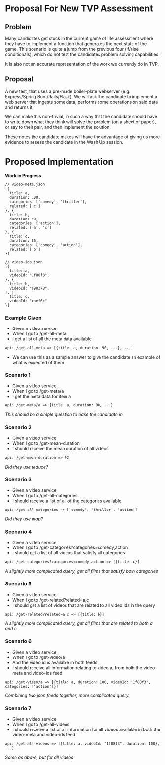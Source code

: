 # Proposal For New TVP Assessment

## Problem

Many candidates get stuck in the current game of life assessment where they have to implement a function that generates the next state of the game. This scenario is quite a jump from the previous four (if/else conditionals), which do not test the candidates problem solving capabilities.

It is also not an accurate representation of the work we currently do in TVP.

## Proposal

A new test, that uses a pre-made boiler-plate webserver (e.g. Express/Spring Boot/Rails/Flask). We will ask the candidate to implement a web server that ingests some data, performs some operations on said data and returns it.

We can make this non-trivial, in such a way that the candidate should have to write down what they think will solve the problem (on a sheet of paper), or say to their pair, and then implement the solution.

These notes the candidate makes will have the advantage of giving us more evidence to assess the candidate in the Wash Up session.

# Proposed Implementation

**Work in Progress**

```
// video-meta.json
[{
  title: a,
  duration: 100,
  categories: ['comedy', 'thriller'],
  related: ['c']
}, {
  title: b,
  duration: 90,
  categories: ['action'],
  related: ['a', 'c']
}, {
  title: c,
  duration: 86,
  categories: ['comedy', 'action'],
  related: ['b']
}]
```

```
// video-ids.json
[{
  title: a,
  videoId: "1f88f3",
}, {
  title: b,
  videoId: "a98378",
}, {
  title: c,
  videoId: "eaef6c"
}]
```

### Example Given
- Given a video service
- When I go to /get-all-meta
- I get a list of all the meta data available

`api: /get-all-meta => [{title: a, duration: 90, ...}, ...]`

* We can use this as a sample answer to give the candidate an example of what is expected of them

### Scenario 1
- Given a video service
- When I go to /get-meta/a
- I get the meta data for item a

`api: /get-meta/a => {title :a, duration: 90, ...}`

*This should be a simple question to ease the candidate in*

### Scenario 2
- Given a video service
- When I go to /get-mean-duration
- I should receive the mean duration of all videos

`api: /get-mean-duration => 92`

*Did they use reduce?*

### Scenario 3
- Given a video service
- When I go to /get-all-categories
- I should receive a list of all of the categories available

`api: /get-all-categories => ['comedy', 'thriller', 'action']`

*Did they use map?*

### Scenario 4
- Given a video service
- When I go to /get-categories?categories=comedy,action
- I should get a list of all videos that satisfy all categories

`api: /get-categories?categories=comedy,action => [{title: c}]`

*A slightly more complicated query, get all films that satisfy both categories*

### Scenario 5
- Given a video service
- When I go to /get-related?related=a,c
- I should get a list of videos that are related to all video ids in the query

`api: /get-related?related=a,c => [{title: b}]`

*A slightly more complicated query, get all films that are related to both a and c*

### Scenario 6
- Given a video service
- When I go to /get-video/a
- And the video id is available in both feeds
- I should receive all information relating to video a, from both the video-meta and video-ids feed

`api: /get-video/a => [{title: a, duration: 100, videoId: "1f88f3", categories: ['action']}]`

*Combining two json feeds together, more complicated query.*

### Scenario 7
- Given a video service
- When I go to /get-all-videos
- I should receive a list of all information for all videos available in both the video-meta and video-ids feed

`api: /get-all-videos => [{title: a, videoId: "1f88f3", duration: 100}, ...]`

*Same as above, but for all videos*
